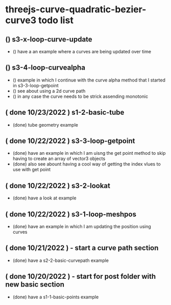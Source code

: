 # threejs-curve-quadratic-bezier-curve3 todo list

## () s3-x-loop-curve-update
* () have a an example where a curves are being updated over time

## () s3-4-loop-curvealpha
* () example in which I continue with the curve alpha method that I started in s3-3-loop-getpoint
* () see about using a 2d curve path
* () in any case the curve needs to be strick assending monotonic

## ( done 10/23/2022 ) s1-2-basic-tube
* (done) tube geometry example

## (  done 10/22/2022 ) s3-3-loop-getpoint
* (done) have an example in which I am uisng the get point method to skip having to create an array of vector3 objects
* (done) also see abount having a cool way of getting the index vlues to use with get point

## ( done 10/22/2022 ) s3-2-lookat
* (done) have a look at example

## ( done 10/22/2022 ) s3-1-loop-meshpos
* (done) have an example in which I am updating the position using curves

## ( done 10/21/2022 ) - start a curve path section
* (done) have a s2-2-basic-curvepath example

## ( done 10/20/2022 ) - start for post folder with new basic section
* (done) have a s1-1-basic-points example


